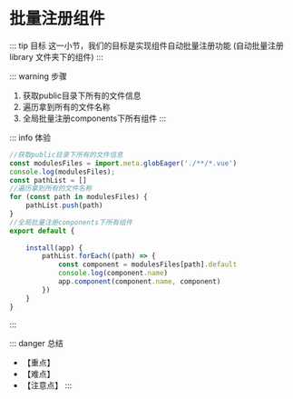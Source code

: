 # 批量注册组件

::: tip 目标
这一小节，我们的目标是实现组件自动批量注册功能 (自动批量注册 library 文件夹下的组件)
:::

::: warning 步骤

1. 获取public目录下所有的文件信息
2. 遍历拿到所有的文件名称
3. 全局批量注册components下所有组件
:::

::: info 体验

  ```js
  //获取public目录下所有的文件信息
  const modulesFiles = import.meta.globEager('./**/*.vue')
  console.log(modulesFiles);
  const pathList = []
  //遍历拿到所有的文件名称
  for (const path in modulesFiles) {
      pathList.push(path)
  }
  //全局批量注册components下所有组件
  export default {
      
      install(app) {
          pathList.forEach((path) => {
              const component = modulesFiles[path].default
              console.log(component.name)
              app.component(component.name, component)
          })
      }
  }
  ```

:::

::: danger 总结

* 【重点】
* 【难点】
* 【注意点】
:::
